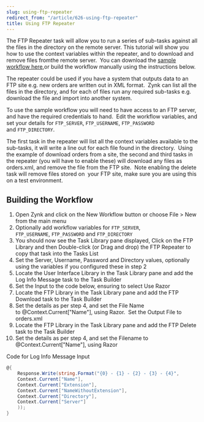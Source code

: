 ```yaml
---
slug: using-ftp-repeater
redirect_from: "/article/626-using-ftp-repeater"
title: Using FTP Repeater
---
```

The FTP Repeater task will allow you to run a series of sub-tasks against all the files in the directory on the remote server. This tutorial will show you how to use the context variables within the repeater, and to download and remove files fromthe remote server.  You can download the [sample workflow here](https://github.com/zynksoftware/samples/tree/master/Workflow%20Samples),or build the workflow manually using the instructions below.        

The repeater could be used if you have a system that outputs data to an FTP site e.g. new orders are written out in XML format.  Zynk can list all the files in the directory, and for each of files run any required sub-tasks e.g. download            the file and import into another system.

To use the sample workflow you will need to have access to an FTP server, and have the required credentials to hand.  Edit the workflow variables, and set your details for `FTP_SERVER`, `FTP_USERNAME`, `FTP_PASSWORD` and `FTP_DIRECTORY`.

The first task in the repeater will list all the context variables available to the sub-tasks, it will write a line out for each file found in the directory.  Using the example of download orders from a site, the second and third tasks in the repeater (you will have to enable these) will download any files as orders.xml, and remove the file from the FTP site.  Note enabling the delete task will remove files stored on  your FTP site, make sure you are using this on a test environment.

## Building the Workflow
1. Open Zynk and click on the New Workflow button or choose File > New from the main menu
2. Optionally add workflow variables for `FTP_SERVER`, `FTP_USERNAME`, `FTP_PASSWORD` and `FTP_DIRECTORY`
3. You should now see the Task Library pane displayed, Click on the FTP Library and then Double-click (or Drag and drop) the FTP Repeater to copy that task into the Tasks List
4. Set the Server, Username, Password and Directory values, optionally using the variables if you configured these in step 2
5. Locate the User Interface Library in the Task Library pane and add the Log Info Message task to the Task Builder
6. Set the Input to the code below, ensuring to select Use Razor
7. Locate the FTP Library in the Task Library pane and add the FTP Download task to the Task Builder
8. Set the details as per step 4, and set the File Name to @Context.Current["Name"], using Razor.  Set the Output File to orders.xml
9. Locate the FTP Library in the Task Library pane and add the FTP Delete task to the Task Builder
10. Set the details as per step 4, and set the Filename to @Context.Current["Name"], using Razor

Code for Log Info Message Input

```cs   
@{
    Response.Write(string.Format("{0} - {1} - {2} - {3} - {4}",
    Context.Current["Name"],
    Context.Current["Extension"],
    Context.Current["NameWithoutExtension"],
    Context.Current["Directory"],
    Context.Current["Server"]
    ));
}
```